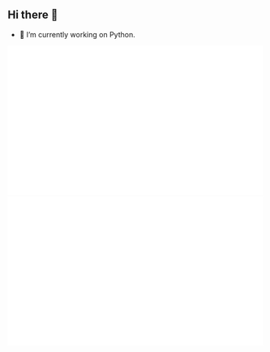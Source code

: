 ## Hi there 👋

- 🔭 I’m currently working on Python.

<!--
**qchaohao/qchaohao** is a ✨ _special_ ✨ repository because its `README.md` (this file) appears on your GitHub profile.

Here are some ideas to get you started:

- 🔭 I’m currently working on ...
- 🌱 I’m currently learning ...
- 👯 I’m looking to collaborate on ...
- 🤔 I’m looking for help with ...
- 💬 Ask me about ...
- 📫 How to reach me: ...
- 😄 Pronouns: ...
- ⚡ Fun fact: ...
-->




<!--
https://github.community/t/support-theme-context-for-images-in-light-vs-dark-mode/147981/84
-->
<a href="https://github.com/qchaohao/github-stats">
<img src="https://github.com/qchaohao/github-stats/blob/master/generated/overview.svg#gh-dark-mode-only" />
<img src="https://github.com/qchaohao/github-stats/blob/master/generated/languages.svg#gh-dark-mode-only" />
</a>

